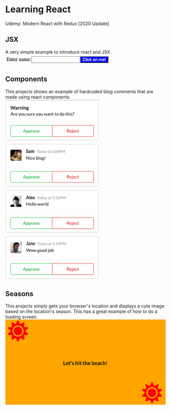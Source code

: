 # Learning React
Udemy: Modern React with Redux [2020 Update]

## JSX
A very simple example to introduce react and JSX.<br>
<img  src="jsx/public/runtime.png"><br>

## Components
This projects shows an example of hardcoded blog comments that are made using react components.<br>
<img  src="components/public/runtime.png"><br>

## Seasons
This projects simply gets your browser's location and displays a cute image based on the location's season. This has a great example of how to do a loading screen.<br>
<img  src="seasons/public/runtime.png"><br>
